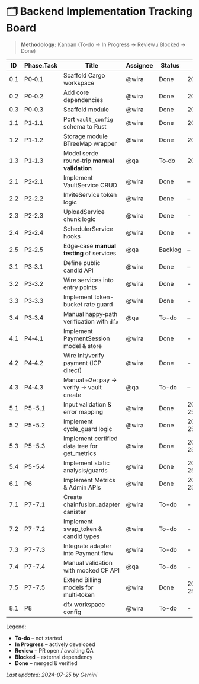 # 🗂️ Backend Implementation Tracking Board

> **Methodology:** Kanban (To‑do → In Progress → Review / Blocked → Done)

| ID | Phase.Task | Title | Assignee | Status | ETA | Notes |
|----|------------|-------|----------|--------|-----|-------|
| 0.1 | P0‑0.1 | Scaffold Cargo workspace | @wira | Done | 2025‑04‑20 | `src/backend/` dir created |
| 0.2 | P0‑0.2 | Add core dependencies | @wira | Done | 2025‑04‑21 | dependencies added in Cargo.toml |
| 0.3 | P0‑0.3 | Scaffold module | @wira | Done | 2025‑04‑22 | backend modules created |
| 1.1 | P1‑1.1 | Port `vault_config` schema to Rust | @wira | Done | 2025‑04‑24 | derive CandidType |
| 1.2 | P1‑1.2 | Storage module BTreeMap wrapper | @wira | Done | 2025‑04‑25 | including prefix helpers & cursor |
| 1.3 | P1‑1.3 | Model serde round‑trip **manual validation** | @qa | To‑do | 2025‑04‑26 | scripts/run_manual_model_checks.sh |
| 2.1 | P2‑2.1 | Implement VaultService CRUD | @wira | Done | – | Basic CRUD implemented |
| 2.2 | P2‑2.2 | InviteService token logic | @wira | Done | – | Generate/claim implemented |
| 2.3 | P2‑2.3 | UploadService chunk logic | @wira | Done | - | In-memory staging done |
| 2.4 | P2‑2.4 | SchedulerService hooks | @wira | Done | - | Placeholders implemented |
| 2.5 | P2‑2.5 | Edge‑case **manual testing** of services | @qa | Backlog | – | remove automated fuzz |
| 3.1 | P3‑3.1 | Define public candid API | @wira | Done | – | Endpoints wired to services |
| 3.2 | P3‑3.2 | Wire services into entry points | @wira | Done | - | Done as part of 3.1 |
| 3.3 | P3‑3.3 | Implement token-bucket rate guard | @wira | Done | - | Implemented in utils/rate_limit.rs |
| 3.4 | P3‑3.4 | Manual happy‑path verification with `dfx` | @qa | To-do | – | API ready for testing |
| 4.1 | P4‑4.1 | Implement PaymentSession model & store | @wira | Done | - | In-memory store implemented |
| 4.2 | P4‑4.2 | Wire init/verify payment (ICP direct) | @wira | Done | - | Basic service & API done |
| 4.3 | P4‑4.3 | Manual e2e: pay → verify → vault create | @qa | To-do | – | API ready for testing |
| 5.1 | P5-5.1 | Input validation & error mapping | @wira | Done | 2024-07-25 | Added validator crate checks |
| 5.2 | P5-5.2 | Implement cycle_guard logic | @wira | Done | 2024-07-25 | Added utils/guards.rs check_cycles |
| 5.3 | P5-5.3 | Implement certified data tree for get_metrics | @wira | Done | 2024-07-25 | Implemented in api.rs get_metrics |
| 5.4 | P5-5.4 | Implement static analysis/guards | @wira | Done | 2024-07-25 | Panic hook added; build check is CI task |
| 6.1 | P6 | Implement Metrics & Admin APIs | @wira | Done | 2024-07-25 | Implemented metrics, get_metrics, list_vaults, list_billing |
| 7.1 | P7-7.1 | Create chainfusion_adapter canister | @wira | To-do | - |  |
| 7.2 | P7-7.2 | Implement swap_token & candid types | @wira | To-do | - |  |
| 7.3 | P7-7.3 | Integrate adapter into Payment flow | @wira | To-do | - |  |
| 7.4 | P7-7.4 | Manual validation with mocked CF API | @qa | To-do | - |  |
| 7.5 | P7-7.5 | Extend Billing models for multi‑token | @wira | Done | 2024-07-25 | BillingEntry includes token field |
| 8.1 | P8 | dfx workspace config | @wira | To-do | - |  |

Legend:
* **To‑do** – not started
* **In Progress** – actively developed
* **Review** – PR open / awaiting QA
* **Blocked** – external dependency
* **Done** – merged & verified

*Last updated: 2024-07-25 by Gemini* 
